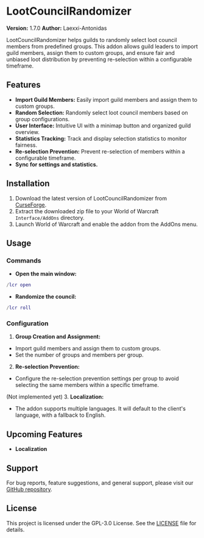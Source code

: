 # LootCouncilRandomizer

**Version:** 1.7.0
**Author:** Laexxi-Antonidas

LootCouncilRandomizer helps guilds to randomly select loot council members from predefined groups. This addon allows guild leaders to import guild members, assign them to custom groups, and ensure fair and unbiased loot distribution by preventing re-selection within a configurable timeframe.

## Features

- **Import Guild Members:** Easily import guild members and assign them to custom groups.
- **Random Selection:** Randomly select loot council members based on group configurations.
- **User Interface:** Intuitive UI with a minimap button and organized guild overview.
- **Statistics Tracking:** Track and display selection statistics to monitor fairness.
- **Re-selection Prevention:** Prevent re-selection of members within a configurable timeframe.
- **Sync for settings and statistics.**

## Installation

1. Download the latest version of LootCouncilRandomizer from [CurseForge](https://www.curseforge.com/wow/addons/lootcouncilrandomizer).
2. Extract the downloaded zip file to your World of Warcraft `Interface/AddOns` directory.
3. Launch World of Warcraft and enable the addon from the AddOns menu.

## Usage

### Commands

- **Open the main window:**

```lua
/lcr open
```

- **Randomize the council:**

```lua
/lcr roll
```

### Configuration

1. **Group Creation and Assignment:**

- Import guild members and assign them to custom groups.
- Set the number of groups and members per group.

2. **Re-selection Prevention:**

- Configure the re-selection prevention settings per group to avoid selecting the same members within a specific timeframe.

(Not implemented yet) 3. **Localization:**

- The addon supports multiple languages. It will default to the client's language, with a fallback to English.

## Upcoming Features

- **Localization**

## Support

For bug reports, feature suggestions, and general support, please visit our [GitHub repository](https://github.com/Laexxi/LootCouncilRandomizer).

## License

This project is licensed under the GPL-3.0 License. See the [LICENSE](LICENSE) file for details.
